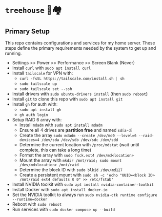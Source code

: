# `treehouse` 🌳🏘️

## Primary Setup

This repo contains configurations and services for my home server.
These steps define the primary requirements needed by the system
to get up and running.

- Settings >> Power >> Performance >> Screen Blank (Never)
- Install `curl` with `sudo apt install curl`
- Install `tailscale` for VPN with:
  - `curl -fsSL https://tailscale.com/install.sh | sh`
  - `sudo tailscale up`
  - `sudo tailscale set --ssh`
- Install drivers with `sudo ubuntu-drivers install` (then `sudo reboot`)
- Install `git` to clone this repo with `sudo apt install git`
- Install `gh` for auth with:
  - `sudo apt install gh`
  - `gh auth login`
- Setup RAID 6 array with:
  - Install `mdadm` with `sudo apt install mdadm`
  - Ensure all 4 drives are **partition free** and named `sd[a-d]`
  - Create the array `sudo mdadm --create /dev/md0 --level=6 --raid-devices=4 /dev/sda /dev/sdb /dev/sdc /dev/sdd` 
  - Determine the current location with `/proc/mdstat` (wait until complete, this can take a long time)
  - Format the array with `sudo fsck.ext4 /dev/md<location>`
  - Mount the array with `mkdir /mnt/raid; sudo mount /dev/md<location> /mnt/raid`
  - Determine the block ID with `sudo blkid /dev/md127`
  - Create a persistent mount with `sudo sh -c 'echo "UUID=<block ID> /mnt/raid ext4 defaults 0 0" >> /etc/fstab'`
- Install NVIDIA toolkit with `sudo apt install nvidia-container-toolkit`
- Install Docker with `sudo apt install docker.io`
- Set the NVIDIA toolkit to always run `sudo nvidia-ctk runtime configure --runtime=docker`
- Reboot with `sudo reboot`
- Run services with `sudo docker compose up --build`

